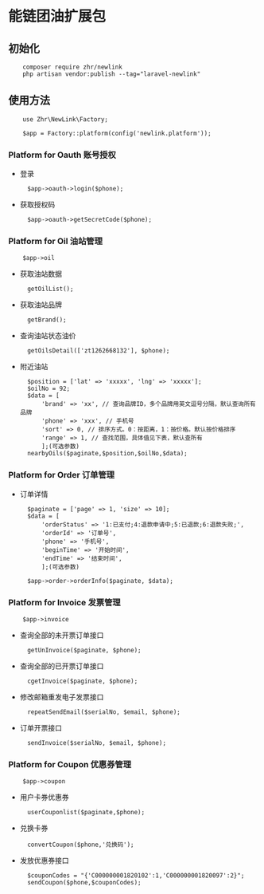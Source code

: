 # 能链团油扩展包

## 初始化

        composer require zhr/newlink
        php artisan vendor:publish --tag="laravel-newlink"

## 使用方法

        use Zhr\NewLink\Factory;

        $app = Factory::platform(config('newlink.platform'));

### Platform for Oauth 账号授权

* 登录

        $app->oauth->login($phone);

* 获取授权码

        $app->oauth->getSecretCode($phone);

### Platform for Oil 油站管理

        $app->oil

* 获取油站数据

        getOilList();

* 获取油站品牌

        getBrand();

* 查询油站状态油价

        getOilsDetail(['zt1262668132'], $phone);

* 附近油站

        $position = ['lat' => 'xxxxx', 'lng' => 'xxxxx'];
        $oilNo = 92;
        $data = [
            'brand' => 'xx', // 查询品牌ID，多个品牌用英文逗号分隔，默认查询所有品牌
            'phone' => 'xxx', // 手机号
            'sort' => 0, // 排序方式。0：按距离，1：按价格。默认按价格排序
            'range' => 1, // 查找范围，具体值见下表，默认查所有
            ];(可选参数)
        nearbyOils($paginate,$position,$oilNo,$data);
        
### Platform for Order 订单管理

* 订单详情

        $paginate = ['page' => 1, 'size' => 10];
        $data = [
            'orderStatus' => '1:已支付;4:退款申请中;5:已退款;6:退款失败;',
            'orderId' => '订单号',
            'phone' => '手机号',
            'beginTime' => '开始时间',
            'endTime' => '结束时间',
            ];(可选参数)

        $app->order->orderInfo($paginate, $data);

### Platform for Invoice 发票管理

        $app->invoice

* 查询全部的未开票订单接口

        getUnInvoice($paginate, $phone);

* 查询全部的已开票订单接口

        cgetInvoice($paginate, $phone);

* 修改邮箱重发电子发票接口

        repeatSendEmail($serialNo, $email, $phone);

* 订单开票接口

        sendInvoice($serialNo, $email, $phone);

### Platform for Coupon 优惠券管理

        $app->coupon

* 用户卡券优惠券

        userCouponlist($paginate,$phone);

* 兑换卡券

        convertCoupon($phone,'兑换码');

* 发放优惠券接口

        $couponCodes = "{'C000000001820102':1,'C000000001820097':2}";
        sendCoupon($phone,$couponCodes);
